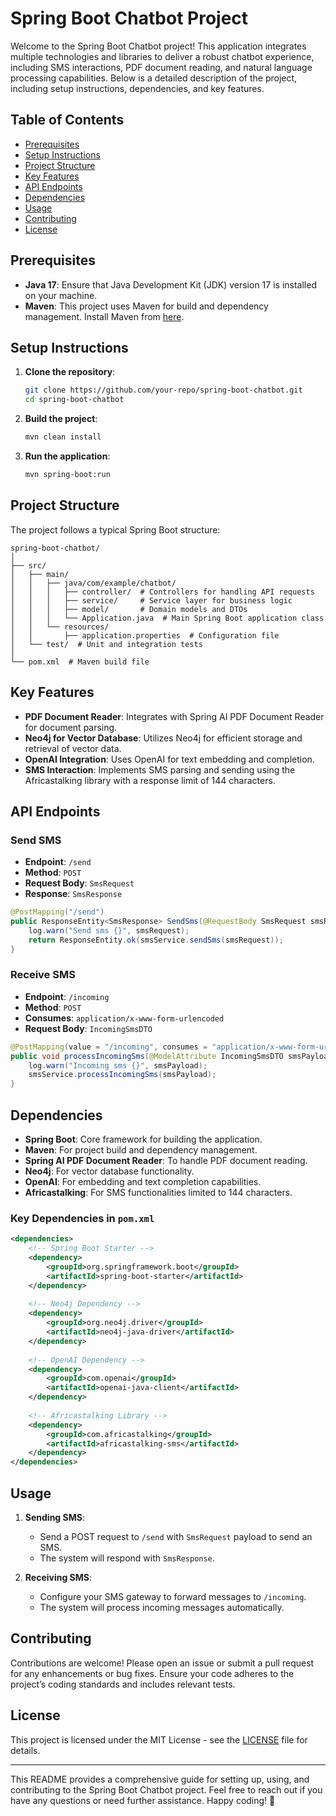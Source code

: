 # Spring Boot Chatbot Project

Welcome to the Spring Boot Chatbot project! This application integrates multiple technologies and libraries to deliver a robust chatbot experience, including SMS interactions, PDF document reading, and natural language processing capabilities. Below is a detailed description of the project, including setup instructions, dependencies, and key features.

## Table of Contents
- [Prerequisites](#prerequisites)
- [Setup Instructions](#setup-instructions)
- [Project Structure](#project-structure)
- [Key Features](#key-features)
- [API Endpoints](#api-endpoints)
- [Dependencies](#dependencies)
- [Usage](#usage)
- [Contributing](#contributing)
- [License](#license)

## Prerequisites

- **Java 17**: Ensure that Java Development Kit (JDK) version 17 is installed on your machine.
- **Maven**: This project uses Maven for build and dependency management. Install Maven from [here](https://maven.apache.org/install.html).

## Setup Instructions

1. **Clone the repository**:
    ```bash
    git clone https://github.com/your-repo/spring-boot-chatbot.git
    cd spring-boot-chatbot
    ```

2. **Build the project**:
    ```bash
    mvn clean install
    ```

3. **Run the application**:
    ```bash
    mvn spring-boot:run
    ```

## Project Structure

The project follows a typical Spring Boot structure:

```plaintext
spring-boot-chatbot/
│
├── src/
│   ├── main/
│   │   ├── java/com/example/chatbot/
│   │   │   ├── controller/  # Controllers for handling API requests
│   │   │   ├── service/     # Service layer for business logic
│   │   │   ├── model/       # Domain models and DTOs
│   │   │   └── Application.java  # Main Spring Boot application class
│   │   └── resources/
│   │       ├── application.properties  # Configuration file
│   └── test/  # Unit and integration tests
│
└── pom.xml  # Maven build file
```

## Key Features

- **PDF Document Reader**: Integrates with Spring AI PDF Document Reader for document parsing.
- **Neo4j for Vector Database**: Utilizes Neo4j for efficient storage and retrieval of vector data.
- **OpenAI Integration**: Uses OpenAI for text embedding and completion.
- **SMS Interaction**: Implements SMS parsing and sending using the Africastalking library with a response limit of 144 characters.

## API Endpoints

### Send SMS
- **Endpoint**: `/send`
- **Method**: `POST`
- **Request Body**: `SmsRequest`
- **Response**: `SmsResponse`

```java
@PostMapping("/send")
public ResponseEntity<SmsResponse> SendSms(@RequestBody SmsRequest smsRequest) {
    log.warn("Send sms {}", smsRequest);
    return ResponseEntity.ok(smsService.sendSms(smsRequest));
}
```

### Receive SMS
- **Endpoint**: `/incoming`
- **Method**: `POST`
- **Consumes**: `application/x-www-form-urlencoded`
- **Request Body**: `IncomingSmsDTO`

```java
@PostMapping(value = "/incoming", consumes = "application/x-www-form-urlencoded")
public void processIncomingSms(@ModelAttribute IncomingSmsDTO smsPayload) {
    log.warn("Incoming sms {}", smsPayload);
    smsService.processIncomingSms(smsPayload);
}
```

## Dependencies

- **Spring Boot**: Core framework for building the application.
- **Maven**: For project build and dependency management.
- **Spring AI PDF Document Reader**: To handle PDF document reading.
- **Neo4j**: For vector database functionality.
- **OpenAI**: For embedding and text completion capabilities.
- **Africastalking**: For SMS functionalities limited to 144 characters.

### Key Dependencies in `pom.xml`
```xml
<dependencies>
    <!-- Spring Boot Starter -->
    <dependency>
        <groupId>org.springframework.boot</groupId>
        <artifactId>spring-boot-starter</artifactId>
    </dependency>
    
    <!-- Neo4j Dependency -->
    <dependency>
        <groupId>org.neo4j.driver</groupId>
        <artifactId>neo4j-java-driver</artifactId>
    </dependency>
    
    <!-- OpenAI Dependency -->
    <dependency>
        <groupId>com.openai</groupId>
        <artifactId>openai-java-client</artifactId>
    </dependency>
    
    <!-- Africastalking Library -->
    <dependency>
        <groupId>com.africastalking</groupId>
        <artifactId>africastalking-sms</artifactId>
    </dependency>
</dependencies>
```

## Usage

1. **Sending SMS**:
    - Send a POST request to `/send` with `SmsRequest` payload to send an SMS.
    - The system will respond with `SmsResponse`.

2. **Receiving SMS**:
    - Configure your SMS gateway to forward messages to `/incoming`.
    - The system will process incoming messages automatically.

## Contributing

Contributions are welcome! Please open an issue or submit a pull request for any enhancements or bug fixes. Ensure your code adheres to the project’s coding standards and includes relevant tests.

## License

This project is licensed under the MIT License - see the [LICENSE](LICENSE) file for details.

---

This README provides a comprehensive guide for setting up, using, and contributing to the Spring Boot Chatbot project. Feel free to reach out if you have any questions or need further assistance. Happy coding! 🚀


